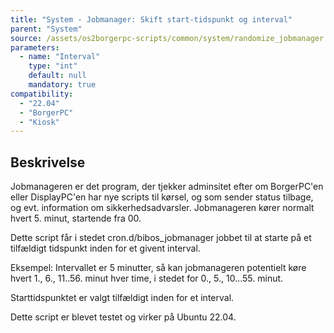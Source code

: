 ```yaml
---
title: "System - Jobmanager: Skift start-tidspunkt og interval"
parent: "System"
source: /assets/os2borgerpc-scripts/common/system/randomize_jobmanager.sh
parameters:
  - name: "Interval"
    type: "int"
    default: null
    mandatory: true
compatibility: 
  - "22.04"
  - "BorgerPC"
  - "Kiosk"
---
```


## Beskrivelse
Jobmanageren er det program, der tjekker adminsitet efter om BorgerPC'en eller DisplayPC'en har nye scripts til kørsel, og som sender status tilbage, og evt. information om sikkerhedsadvarsler. Jobmanageren kører normalt hvert 5. minut, startende fra 00.

Dette script får i stedet cron.d/bibos_jobmanager jobbet til at starte på et tilfældigt tidspunkt inden for et givent interval.

Eksempel: Intervallet er 5 minutter, så kan jobmanageren potentielt køre hvert 1., 6., 11..56. minut hver time, i stedet for 0., 5., 10...55. minut.

Starttidspunktet er valgt tilfældigt inden for et interval.

Dette script er blevet testet og virker på Ubuntu 22.04.